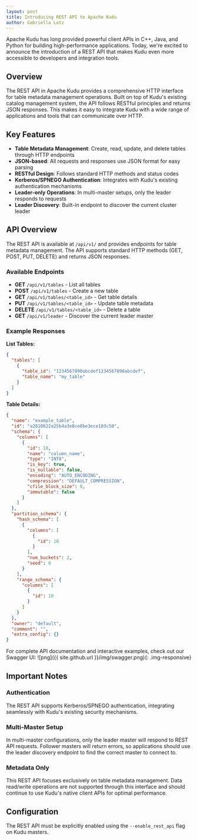 ```yaml
---
layout: post
title: Introducing REST API to Apache Kudu
author: Gabriella Lotz
---
```


Apache Kudu has long provided powerful client APIs in C++, Java, and Python for building high-performance applications. Today, we're excited to announce the introduction of a REST API that makes Kudu even more accessible to developers and integration tools.

<!--more-->

## Overview

The REST API in Apache Kudu provides a comprehensive HTTP interface for table metadata management operations. Built on top of Kudu's existing catalog management system, the API follows RESTful principles and returns JSON responses. This makes it easy to integrate Kudu with a wide range of applications and tools that can communicate over HTTP.

## Key Features

* **Table Metadata Management**: Create, read, update, and delete tables through HTTP endpoints
* **JSON-based**: All requests and responses use JSON format for easy parsing
* **RESTful Design**: Follows standard HTTP methods and status codes
* **Kerberos/SPNEGO Authentication**: Integrates with Kudu's existing authentication mechanisms
* **Leader-only Operations**: In multi-master setups, only the leader responds to requests
* **Leader Discovery**: Built-in endpoint to discover the current cluster leader

## API Overview

The REST API is available at `/api/v1/` and provides endpoints for table metadata management. The API supports standard HTTP methods (GET, POST, PUT, DELETE) and returns JSON responses.

### Available Endpoints

- **GET** `/api/v1/tables` - List all tables
- **POST** `/api/v1/tables` - Create a new table
- **GET** `/api/v1/tables/<table_id>` - Get table details
- **PUT** `/api/v1/tables/<table_id>` - Update table metadata
- **DELETE** `/api/v1/tables/<table_id>` - Delete a table
- **GET** `/api/v1/leader` - Discover the current leader master

### Example Responses

**List Tables:**
```json
{
  "tables": [
    {
      "table_id": "1234567890abcdef1234567890abcdef",
      "table_name": "my_table"
    }
  ]
}
```

**Table Details:**
```json
{
  "name": "example_table",
  "id": "a2810622a25b4a3e8ce0be3ece103c50",
  "schema": {
    "columns": [
      {
        "id": 10,
        "name": "column_name",
        "type": "INT8",
        "is_key": true,
        "is_nullable": false,
        "encoding": "AUTO_ENCODING",
        "compression": "DEFAULT_COMPRESSION",
        "cfile_block_size": 0,
        "immutable": false
      }
    ]
  },
  "partition_schema": {
    "hash_schema": [
      {
        "columns": [
          {
            "id": 10
          }
        ],
        "num_buckets": 2,
        "seed": 0
      }
    ],
    "range_schema": {
      "columns": [
        {
          "id": 10
        }
      ]
    }
  },
  "owner": "default",
  "comment": "",
  "extra_config": {}
}
```

For complete API documentation and interactive examples, check out our Swagger UI:
![png]({{ site.github.url }}/img/swagger.png){: .img-responsive}

## Important Notes

### Authentication
The REST API supports Kerberos/SPNEGO authentication, integrating seamlessly with Kudu's existing security mechanisms.

### Multi-Master Setup
In multi-master configurations, only the leader master will respond to REST API requests. Follower masters will return errors, so applications should use the leader discovery endpoint to find the correct master to connect to.

### Metadata Only
This REST API focuses exclusively on table metadata management. Data read/write operations are not supported through this interface and should continue to use Kudu's native client APIs for optimal performance.

## Configuration

The REST API must be explicitly enabled using the `--enable_rest_api` flag on Kudu masters.
